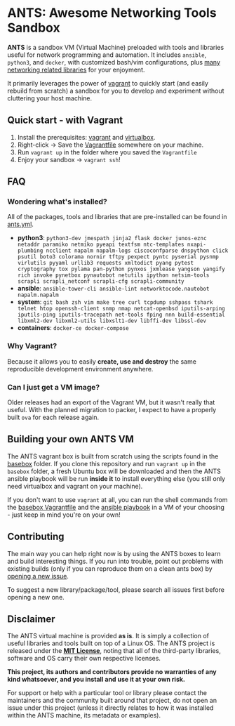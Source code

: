 # ANTS: Awesome Networking Tools Sandbox

**ANTS** is a sandbox VM (Virtual Machine) preloaded with tools and libraries useful for network programming and automation. It includes `ansible`, `python3`, and `docker`, with customized bash/vim configurations, plus [many networking related libraries](#wondering-whats-installed) for your enjoyment.

It primarily leverages the power of [vagrant](https://www.vagrantup.com/) to quickly start (and easily rebuild from scratch) a sandbox for you to develop and experiment without cluttering your host machine.

## Quick start - with Vagrant

1. Install the prerequisites: [vagrant](https://www.vagrantup.com/downloads.html) and [virtualbox](https://www.virtualbox.org/wiki/Downloads).
2. Right-click -> Save the [Vagrantfile](https://raw.githubusercontent.com/cmsirbu/ants/master/Vagrantfile) somewhere on your machine.
3. Run `vagrant up` in the folder where you saved the `Vagrantfile`
4. Enjoy your sandbox -> `vagrant ssh`!


## FAQ

### Wondering what's installed?

All of the packages, tools and libraries that are pre-installed can be found in [ants.yml](basebox/ants.yml).

- **python3**: `python3-dev jmespath jinja2 flask docker junos-eznc netaddr paramiko netmiko pyeapi textfsm ntc-templates nxapi-plumbing ncclient napalm napalm-logs ciscoconfparse dnspython click psutil boto3 colorama nornir tftpy pexpect pyntc pyserial pysnmp virlutils pyyaml urllib3 requests xmltodict pyang pytest cryptography tox pylama pan-python pynxos jxmlease yangson yangify rich invoke pynetbox pynautobot netutils ipython netsim-tools scrapli scrapli_netconf scrapli-cfg scrapli-community`
- **ansible**: `ansible-tower-cli ansible-lint networktocode.nautobot napalm.napalm`
- **system**: `git bash zsh vim make tree curl tcpdump sshpass tshark telnet htop openssh-client snmp nmap netcat-openbsd iputils-arping iputils-ping iputils-tracepath net-tools fping nnn build-essential libxml2-dev libxml2-utils libxslt1-dev libffi-dev libssl-dev`
- **containers**: `docker-ce docker-compose`

### Why Vagrant?

Because it allows you to easily **create, use and destroy** the same reproducible development environment anywhere.

### Can I just get a VM image?

Older releases had an export of the Vagrant VM, but it wasn't really that useful. With the planned migration to packer, I expect to have a properly built `ova` for each release again.

## Building your own ANTS VM

The ANTS vagrant box is built from scratch using the scripts found in the [basebox](basebox) folder. If you clone this repository and run `vagrant up` in the `basebox` folder, a fresh Ubuntu box will be downloaded and then the ANTS ansible playbook will be run **inside it** to install everything else (you still only need virtualbox and vagrant on your machine).

If you don't want to use `vagrant` at all, you can run the shell commands from the [basebox Vagrantfile](basebox/Vagrantfile) and the [ansible playbook](basebox/provision-ants.yml) in a VM of your choosing - just keep in mind you're on your own!

## Contributing

The main way you can help right now is by using the ANTS boxes to learn and build interesting things. If you run into trouble, point out problems with existing builds (only if you can reproduce them on a clean ants box) by [opening a new issue](https://github.com/cmsirbu/ants/issues).

To suggest a new library/package/tool, please search all issues first before opening a new one.

## Disclaimer

The ANTS virtual machine is provided **as is**. It is simply a collection of useful libraries and tools built on top of a Linux OS. The ANTS project is released under the **[MIT License](LICENSE)**, noting that all of the third-party libraries, software and OS carry their own respective licenses.

**This project, its authors and contributors provide no warranties of any kind whatsoever, and you install and use it at your own risk.**

For support or help with a particular tool or library please contact the maintainers and the community built around that project, do not open an issue under this project (unless it directly relates to how it was installed within the ANTS machine, its metadata or examples).
